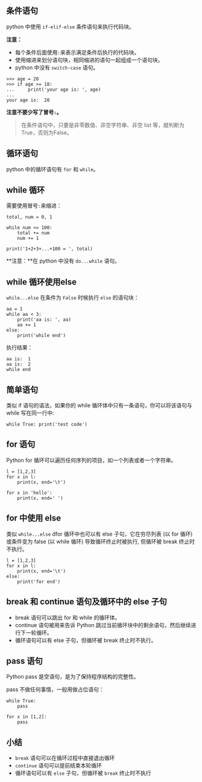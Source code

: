 ## 条件语句

python 中使用 `if-elif-else` 条件语句来执行代码块。

**注意：**
- 每个条件后面使用`:`来表示满足条件后执行的代码块。
- 使用缩进来划分语句块，相同缩进的语句一起组成一个语句块。
- python 中没有 `switch-case` 语句。

```
>>> age = 20
>>> if age >= 18:
...     print('your age is: ', age)
...
your age is:  20
```

**注意不要少写了冒号`:`。**

> 在条件语句中，只要是非零数值、非空字符串、非空 list 等，就判断为True，否则为False。


## 循环语句

python 中的循环语句有 `for` 和 `while`。

## while 循环

需要使用冒号`:`来缩进：

```
total, num = 0, 1

while num <= 100:
    total += num
    num += 1

print('1+2+3+...+100 = ', total)
```

**注意：**在 python 中没有 `do...while` 语句。

## while 循环使用else

`while...else` 在条件为 `False` 时候执行 `else` 的语句块：

```
aa = 1
while aa < 3:
    print('aa is: ', aa)
    aa += 1
else:
    print('while end')
```

执行结果：

```
aa is:  1
aa is:  2
while end
```

## 简单语句

类似 if 语句的语法，如果你的 while 循环体中只有一条语句，你可以将该语句与 while 写在同一行中:

```
while True: print('test code')
```

## for 语句

Python for 循环可以遍历任何序列的项目，如一个列表或者一个字符串。

```
l = [1,2,3]
for x in l:
    print(x, end='\t')

for x in 'hello':
    print(x, end=' ')
```

## for 中使用 else

类似 `while...else` dfor 循环中也可以有 else 子句，它在穷尽列表 (以 for 循环) 或条件变为 false (以 while 循环) 导致循环终止时被执行, 但循环被 break 终止时不执行。

```
l = [1,2,3]
for x in l:
    print(x, end='\t')
else:
    print('for end')
```

## break 和 continue 语句及循环中的 else 子句

- break 语句可以跳出 for 和 while 的循环体。
- continue 语句被用来告诉 Python 跳过当前循环块中的剩余语句，然后继续进行下一轮循环。
- 循环语句可以有 else 子句，但循环被 break 终止时不执行。

## pass 语句

Python pass 是空语句，是为了保持程序结构的完整性。

pass 不做任何事情，一般用做占位语句：

```
while True:
    pass

for x in [1,2]:
    pass
```

## 小结

- `break` 语句可以在循环过程中直接退出循环
- `continue` 语句可以提前结束本轮循环
- 循环语句可以有 `else` 子句，但循环被 `break` 终止时不执行

